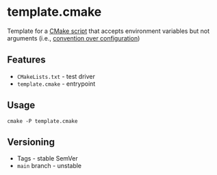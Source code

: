 # template.cmake

Template for a [CMake script](https://cmake.org/cmake/help/latest/manual/cmake.1.html#run-a-script) that accepts environment variables but not arguments (i.e., [convention over configuration](https://en.wikipedia.org/wiki/Convention_over_configuration))

## Features

- `CMakeLists.txt` - test driver
- `template.cmake` - entrypoint

## Usage

`cmake -P template.cmake`

## Versioning

- Tags - stable SemVer
- `main` branch - unstable
